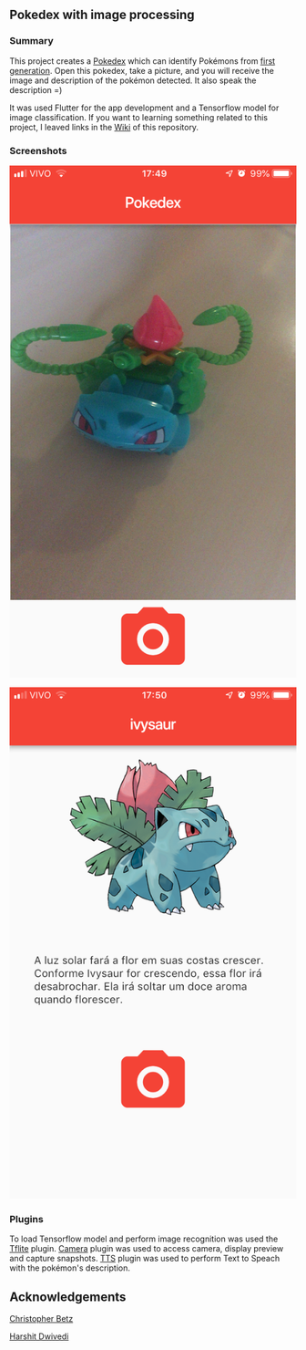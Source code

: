 ## Pokedex with image processing

### Summary
This project creates a [Pokedex](http://pokemon.wikia.com/wiki/Pok%C3%A9dex) which can identify Pokémons from [first generation](https://en.wikipedia.org/wiki/List_of_generation_I_Pok%C3%A9mon). Open this pokedex, take a picture, and you will receive the image and description of the pokémon detected. It also speak the description =)

It was used Flutter for the app development and a Tensorflow model for image classification. If you want to learning something related to this project, I leaved links in the [Wiki](https://github.com/thiventura/PokedexWithImageProcessing/wiki/Home) of this repository.


### Screenshots
![Screenshot of Camera Screen](https://github.com/thiventura/PokedexWithImageProcessing/blob/master/docs/screenshotcamera.png)

![Screenshot of Pokemon Screen](https://github.com/thiventura/PokedexWithImageProcessing/blob/master/docs/screenshotpokemon.png)


### Plugins
To load Tensorflow model and perform image recognition was used the [Tflite](https://pub.dartlang.org/packages/tflite) plugin. [Camera](https://pub.dartlang.org/packages/camera) plugin was used to access camera, display preview and capture snapshots. [TTS](https://pub.dartlang.org/packages/tts) plugin was used to perform Text to Speach with the pokémon's description.


## Acknowledgements
[Christopher Betz](https://github.com/cbetz/flutter-vision)

[Harshit Dwivedi](https://heartbeat.fritz.ai/building-pok%C3%A9dex-in-android-using-tensorflow-lite-and-firebase-cc780848395)
